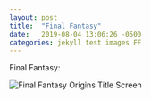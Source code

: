 ```yaml
---
layout: post
title:  "Final Fantasy"
date:   2019-08-04 13:06:26 -0500
categories: jekyll test images FF
---
```


Final Fantasy:

![Final Fantasy Origins Title Screen][FF_01]

[FF_01]: /assets/DCS_1068.JPG
[jekyll-gh]:   https://github.com/jekyll/jekyll
[jekyll-talk]: https://talk.jekyllrb.com/